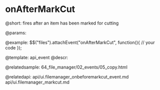 onAfterMarkCut
=============

@short:
	fires after an item has been marked for cutting

@params:


@example:
$$("files").attachEvent("onAfterMarkCut", function(){
    // your code
});

@template:	api_event
@descr:

@relatedsample:
64_file_manager/02_events/05_copy.html

@relatedapi:
api/ui.filemanager_onbeforemarkcut_event.md
api/ui.filemanager_markcut.md
